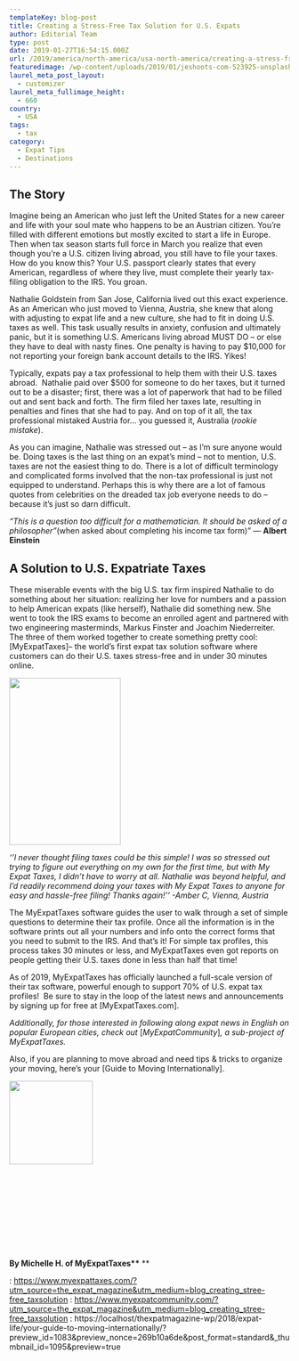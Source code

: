 ```yaml
---
templateKey: blog-post
title: Creating a Stress-Free Tax Solution for U.S. Expats
author: Editorial Team
type: post
date: 2019-01-27T16:54:15.000Z
url: /2019/america/north-america/usa-north-america/creating-a-stress-free-tax-solution-for-u-s-expats/
featuredimage: /wp-content/uploads/2019/01/jeshoots-com-523925-unsplash.jpg
laurel_meta_post_layout:
  - customizer
laurel_meta_fullimage_height:
  - 660
country:
  - USA
tags:
  - tax
category:
  - Expat Tips
  - Destinations
---
```


## The Story

Imagine being an American who just left the United States for a new career and life with your soul mate who happens to be an Austrian citizen. You’re filled with different emotions but mostly excited to start a life in Europe. Then when tax season starts full force in March you realize that even though you’re a U.S. citizen living abroad, you still have to file your taxes. How do you know this? Your U.S. passport clearly states that every American, regardless of where they live, must complete their yearly tax-filing obligation to the IRS. You groan.

Nathalie Goldstein from San Jose, California lived out this exact experience. As an American who just moved to Vienna, Austria, she knew that along with adjusting to expat life and a new culture, she had to fit in doing U.S. taxes as well. This task usually results in anxiety, confusion and ultimately panic, but it is something U.S. Americans living abroad MUST DO &#8211; or else they have to deal with nasty fines. One penalty is having to pay \$10,000 for not reporting your foreign bank account details to the IRS. Yikes!

Typically, expats pay a tax professional to help them with their U.S. taxes abroad.  Nathalie paid over \$500 for someone to do her taxes, but it turned out to be a disaster; first, there was a lot of paperwork that had to be filled out and sent back and forth. The firm filed her taxes late, resulting in penalties and fines that she had to pay. And on top of it all, the tax professional mistaked Austria for… you guessed it, Australia (_rookie mistake_).

As you can imagine, Nathalie was stressed out &#8211; as I’m sure anyone would be. Doing taxes is the last thing on an expat’s mind &#8211; not to mention, U.S. taxes are not the easiest thing to do. There is a lot of difficult terminology and complicated forms involved that the non-tax professional is just not equipped to understand. Perhaps this is why there are a lot of famous quotes from celebrities on the dreaded tax job everyone needs to do &#8211; because it’s just so darn difficult.

_“This is a question too difficult for a mathematician. It should be asked of a philosopher&#8221;_(when asked about completing his income tax form)” ― **Albert Einstein**

## A Solution to U.S. Expatriate Taxes

These miserable events with the big U.S. tax firm inspired Nathalie to do something about her situation: realizing her love for numbers and a passion to help American expats (like herself), Nathalie did something new. She went to took the IRS exams to become an enrolled agent and partnered with two engineering masterminds, Markus Finster and Joachim Niederreiter. The three of them worked together to create something pretty cool: [MyExpatTaxes]&#8211; the world’s first expat tax solution software where customers can do their U.S. taxes stress-free and in under 30 minutes online.

<img  src="/img/uploads/2019/01/websitegraphic-200x300.png" alt="" width="200" height="300" srcset="/img/uploads/2019/01/websitegraphic-200x300.png 200w, /img/uploads/2019/01/websitegraphic.png 600w" sizes="(max-width: 200px) 100vw, 200px" />

_‘’I never thought filing taxes could be this simple! I was so stressed out trying to figure out everything on my own for the first time, but with My Expat Taxes, I didn&#8217;t have to worry at all. Nathalie was beyond helpful, and I&#8217;d readily recommend doing your taxes with My Expat Taxes to anyone for easy and hassle-free filing! Thanks again!’’ -Amber C, Vienna, Austria_

The MyExpatTaxes software guides the user to walk through a set of simple questions to determine their tax profile. Once all the information is in the software prints out all your numbers and info onto the correct forms that you need to submit to the IRS. And that’s it! For simple tax profiles, this process takes 30 minutes or less, and MyExpatTaxes even got reports on people getting their U.S. taxes done in less than half that time!

As of 2019, MyExpatTaxes has officially launched a full-scale version of their tax software, powerful enough to support 70% of U.S. expat tax profiles!  Be sure to stay in the loop of the latest news and announcements by signing up for free at [MyExpatTaxes.com].

_Additionally, for those interested in following along expat news in English on popular European cities, check out_ [_MyExpatCommunity_]_, a sub-project of MyExpatTaxes._

Also, if you are planning to move abroad and need tips & tricks to organize your moving, here&#8217;s your [Guide to Moving Internationally].

<img  src="/img/uploads/2019/01/Michelle-Mock-Photography-color-3-150x150.jpg" alt="" width="150" height="150" />

&nbsp;

&nbsp;

&nbsp;

&nbsp;

&nbsp;

**By Michelle H. of MyExpatTaxes\*\*** \*\*

: https://www.myexpattaxes.com/?utm_source=the_expat_magazine&utm_medium=blog_creating_stree-free_taxsolution
: https://www.myexpatcommunity.com/?utm_source=the_expat_magazine&utm_medium=blog_creating_stree-free_taxsolution
: https://localhost/thexpatmagazine-wp/2018/expat-life/your-guide-to-moving-internationally/?preview_id=1083&preview_nonce=269b10a6de&post_format=standard&_thumbnail_id=1095&preview=true
